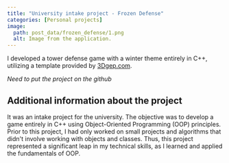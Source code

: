 ```yaml
---
title: "University intake project - Frozen Defense"
categories: [Personal projects]
image:
  path: post_data/frozen_defense/1.png
  alt: Image from the application.
---
```


I developed a tower defense game with a winter theme entirely in C++, utilizing a template provided by [3Dgep.com](https://www.3dgep.com/cpp-fast-track-2-template/).

*Need to put the project on the github*

## Additional information about the project

It was an intake project for the university. The objective was to develop a game entirely in C++ using Object-Oriented Programming (OOP) principles. Prior to this project, I had only worked on small projects and algorithms that didn't involve working with objects and classes. Thus, this project represented a significant leap in my technical skills, as I learned and applied the fundamentals of OOP.